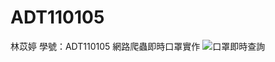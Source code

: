 # ADT110105
林苡婷
學號：ADT110105
網路爬蟲即時口罩實作
![口罩即時查詢](https://github.com/ET0624/ADT110105/assets/102509664/415632cc-a8f4-46ee-aa50-8cf996a8d074)
